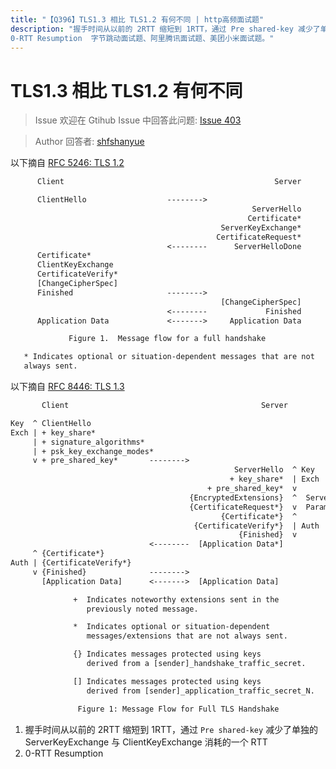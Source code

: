 ```yaml
---
title: "【Q396】TLS1.3 相比 TLS1.2 有何不同 | http高频面试题"
description: "握手时间从以前的 2RTT 缩短到 1RTT，通过 Pre shared-key 减少了单独的 ServerKeyExchange 与 ClientKeyExchange 消耗的一个 RTT
0-RTT Resumption  字节跳动面试题、阿里腾讯面试题、美团小米面试题。"
---
```


# TLS1.3 相比 TLS1.2 有何不同

> Issue
> 欢迎在 Gtihub Issue 中回答此问题: [Issue 403](https://github.com/shfshanyue/Daily-Question/issues/403)

> Author
> 回答者: [shfshanyue](https://github.com/shfshanyue)

以下摘自 [RFC 5246: TLS 1.2](https://tools.ietf.org/html/rfc5246#section-7.3)

```txt
      Client                                               Server

      ClientHello                  -------->
                                                      ServerHello
                                                     Certificate*
                                               ServerKeyExchange*
                                              CertificateRequest*
                                   <--------      ServerHelloDone
      Certificate*
      ClientKeyExchange
      CertificateVerify*
      [ChangeCipherSpec]
      Finished                     -------->
                                               [ChangeCipherSpec]
                                   <--------             Finished
      Application Data             <------->     Application Data

             Figure 1.  Message flow for a full handshake

   * Indicates optional or situation-dependent messages that are not
   always sent.
```

以下摘自 [RFC 8446: TLS 1.3](https://tools.ietf.org/html/rfc8446)

```txt
       Client                                           Server

Key  ^ ClientHello
Exch | + key_share*
     | + signature_algorithms*
     | + psk_key_exchange_modes*
     v + pre_shared_key*       -------->
                                                  ServerHello  ^ Key
                                                 + key_share*  | Exch
                                            + pre_shared_key*  v
                                        {EncryptedExtensions}  ^  Server
                                        {CertificateRequest*}  v  Params
                                               {Certificate*}  ^
                                         {CertificateVerify*}  | Auth
                                                   {Finished}  v
                               <--------  [Application Data*]
     ^ {Certificate*}
Auth | {CertificateVerify*}
     v {Finished}              -------->
       [Application Data]      <------->  [Application Data]

              +  Indicates noteworthy extensions sent in the
                 previously noted message.

              *  Indicates optional or situation-dependent
                 messages/extensions that are not always sent.

              {} Indicates messages protected using keys
                 derived from a [sender]_handshake_traffic_secret.

              [] Indicates messages protected using keys
                 derived from [sender]_application_traffic_secret_N.

               Figure 1: Message Flow for Full TLS Handshake

```

1. 握手时间从以前的 2RTT 缩短到 1RTT，通过 `Pre shared-key` 减少了单独的 ServerKeyExchange 与 ClientKeyExchange 消耗的一个 RTT
1. 0-RTT Resumption
